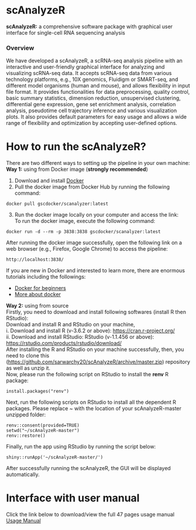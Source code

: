 #                                                              scAnalyzeR
**scAnalyzeR:** a comprehensive software package with graphical user interface for single-cell RNA sequencing analysis

### Overview
We have developed a scAnalyzeR, a scRNA-seq analysis pipeline with an interactive and user-friendly graphical interface for analyzing and visualizing scRNA-seq data. It accepts scRNA-seq data from various technology platforms, e.g., 10X genomics, Fluidigm or SMART-seq, and different model organisms (human and mouse), and allows flexibility in input file format. It provides functionalities for data preprocessing, quality control, basic summary statistics, dimension reduction, unsupervised clustering, differential gene expression, gene set enrichment analysis, correlation analysis, pseudotime cell trajectory inference and various visualization plots. It also provides default parameters for easy usage and allows a wide range of flexibility and optimization by accepting user-defined options.

# How to run the scAnalyzeR?
There are two different ways to setting up the pipeline in your own machine: <br/>
**Way 1:** using from Docker image (**strongly recommended**)
1.	Download and install [Docker](https://www.docker.com/products/docker-desktop)
2.	Pull the docker image from Docker Hub by running the following command:
  ```
 docker pull gscdocker/scanalyzer:latest
  ```
3.	Run the docker image locally on your computer and access the link: <br/>
  To run the docker image, execute the following command:
  ```
  docker run -d --rm -p 3838:3838 gscdocker/scanalyzer:latest
  ```
  After running the docker image successfully, open the following link on a web browser (e.g., Firefox, Google Chrome) to access the pipeline: 
  ```
  http://localhost:3838/
  ```
  If you are new in Docker and interested to learn more, there are enormous tutorials including the followings: <br/>
  *  [Docker for beginners](https://docker-curriculum.com/) 
  *  [More about docker](https://www.youtube.com/watch?v=6aBsjT5HoGY)
  
**Way 2:** using from source  <br/>
Firstly, you need to download and install following softwares (install R then RStudio): <br/>
Download and install R and RStudio on your machine, <br/>
i.	Download and install R (v-3.6.2 or above): https://cran.r-project.org/ <br/>
ii.	Download and install RStudio: RStudio (v-1.1.456 or above): https://rstudio.com/products/rstudio/download/ <br/>
After installing the R and RStudio on your machine successfully, then, you need to clone this (https://github.com/sarwarchy20/scAnalyzeR/archive/master.zip) repository as well as unzip it. <br/>
Now, please run the following script on RStudio to install the **renv** R package: <br/>
```
install.packages("renv")
```
Next, run the following scripts on RStudio to install all the dependent R packages. Please replace ~ with the location of your scAnalyzeR-master unzipped folder: <br/> 
```
renv::consent(provided=TRUE)
setwd("~/scAnalyzeR-master")
renv::restore() 
```
Finally, run the app using RStudio by running the script below: <br/>
```
shiny::runApp('~/scAnalyzeR-master/')
```
After successfully running the scAnalyzeR, the GUI will be displayed automatically.
<br/>
# Interface with user manual <br/>
Click the link below to download/view the full 47 pages usage manual <br/>
[Usage Manual](https://github.com/sarwarchy20/scAnalyzeR/blob/master/user_manual/User_manual_scAnalyzeR_1_0.pdf)

